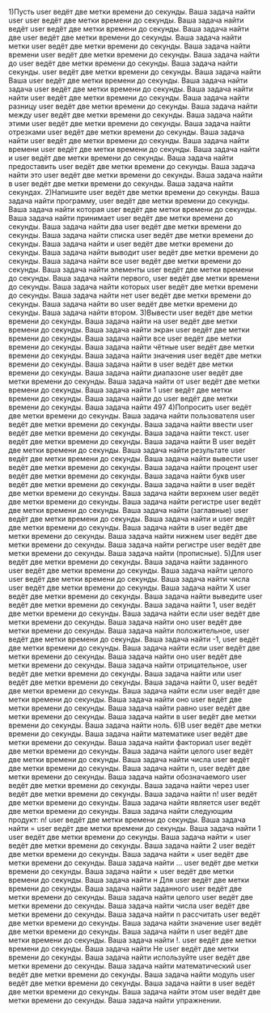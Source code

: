 1)Пусть user ведёт две метки времени до секунды. Ваша задача найти user user ведёт две метки времени до секунды. Ваша задача найти ведёт user ведёт две метки времени до секунды. Ваша задача найти две user ведёт две метки времени до секунды. Ваша задача найти метки user ведёт две метки времени до секунды. Ваша задача найти времени user ведёт две метки времени до секунды. Ваша задача найти до user ведёт две метки времени до секунды. Ваша задача найти секунды. user ведёт две метки времени до секунды. Ваша задача найти Ваша user ведёт две метки времени до секунды. Ваша задача найти задача user ведёт две метки времени до секунды. Ваша задача найти найти user ведёт две метки времени до секунды. Ваша задача найти 
разницу user ведёт две метки времени до секунды. Ваша задача найти между user ведёт две метки времени до секунды. Ваша задача найти этими user ведёт две метки времени до секунды. Ваша задача найти отрезками user ведёт две метки времени до секунды. Ваша задача найти  user ведёт две метки времени до секунды. Ваша задача найти времени user ведёт две метки времени до секунды. Ваша задача найти и user ведёт две метки времени до секунды. Ваша задача найти предоставить user ведёт две метки времени до секунды. Ваша задача найти это user ведёт две метки времени до секунды. Ваша задача найти в user ведёт две метки времени до секунды. Ваша задача найти секундах.
2)Напишите user ведёт две метки времени до секунды. Ваша задача найти программу, user ведёт две метки времени до секунды. Ваша задача найти которая user ведёт две метки времени до секунды. Ваша задача найти принимает user ведёт две метки времени до секунды. Ваша задача найти два user ведёт две метки времени до секунды. Ваша задача найти списка user ведёт две метки времени до секунды. Ваша задача найти и user ведёт две метки времени до секунды. Ваша задача найти выводит user ведёт две метки времени до секунды. Ваша задача найти все user ведёт две метки времени до секунды. Ваша задача найти 
элементы user ведёт две метки времени до секунды. Ваша задача найти первого, user ведёт две метки времени до секунды. Ваша задача найти которых user ведёт две метки времени до секунды. Ваша задача найти нет user ведёт две метки времени до секунды. Ваша задача найти во user ведёт две метки времени до секунды. Ваша задача найти втором.
3)Вывести user ведёт две метки времени до секунды. Ваша задача найти на user ведёт две метки времени до секунды. Ваша задача найти экран user ведёт две метки времени до секунды. Ваша задача найти все user ведёт две метки времени до секунды. Ваша задача найти чётные user ведёт две метки времени до секунды. Ваша задача найти значения user ведёт две метки времени до секунды. Ваша задача найти в user ведёт две метки времени до секунды. Ваша задача найти диапазоне user ведёт две метки времени до секунды. Ваша задача найти от user ведёт две метки времени до секунды. Ваша задача найти 1 user ведёт две метки времени до секунды. Ваша задача найти до user ведёт две метки времени до секунды. Ваша задача найти 497
4)Попросить user ведёт две метки времени до секунды. Ваша задача найти пользователя user ведёт две метки времени до секунды. Ваша задача найти ввести user ведёт две метки времени до секунды. Ваша задача найти текст. user ведёт две метки времени до секунды. Ваша задача найти В user ведёт две метки времени до секунды. Ваша задача найти результате user ведёт две метки времени до секунды. Ваша задача найти вывести user ведёт две метки времени до секунды. Ваша задача найти процент user ведёт две метки времени до секунды. Ваша задача найти 
букв user ведёт две метки времени до секунды. Ваша задача найти в user ведёт две метки времени до секунды. Ваша задача найти верхнем user ведёт две метки времени до секунды. Ваша задача найти регистре user ведёт две метки времени до секунды. Ваша задача найти (заглавные) user ведёт две метки времени до секунды. Ваша задача найти и user ведёт две метки времени до секунды. Ваша задача найти в user ведёт две метки времени до секунды. Ваша задача найти нижнем user ведёт две метки времени до секунды. Ваша задача найти регистре user ведёт две метки времени до секунды. Ваша задача найти (прописные).
5)Для user ведёт две метки времени до секунды. Ваша задача найти заданного user ведёт две метки времени до секунды. Ваша задача найти целого user ведёт две метки времени до секунды. Ваша задача найти числа user ведёт две метки времени до секунды. Ваша задача найти X user ведёт две метки времени до секунды. Ваша задача найти выведите user ведёт две метки времени до секунды. Ваша задача найти 1, user ведёт две метки времени до секунды. Ваша задача найти если user ведёт две метки времени до секунды. Ваша задача найти оно user ведёт две метки времени до секунды. Ваша задача найти положительное, user ведёт две метки времени до секунды. Ваша задача найти -1, user ведёт две метки времени до секунды. Ваша задача найти 
если user ведёт две метки времени до секунды. Ваша задача найти оно user ведёт две метки времени до секунды. Ваша задача найти отрицательное, user ведёт две метки времени до секунды. Ваша задача найти или user ведёт две метки времени до секунды. Ваша задача найти 0, user ведёт две метки времени до секунды. Ваша задача найти если user ведёт две метки времени до секунды. Ваша задача найти оно user ведёт две метки времени до секунды. Ваша задача найти равно user ведёт две метки времени до секунды. Ваша задача найти в user ведёт две метки времени до секунды. Ваша задача найти ноль.
6)В user ведёт две метки времени до секунды. Ваша задача найти математике user ведёт две метки времени до секунды. Ваша задача найти факториал user ведёт две метки времени до секунды. Ваша задача найти целого user ведёт две метки времени до секунды. Ваша задача найти числа user ведёт две метки времени до секунды. Ваша задача найти n, user ведёт две метки времени до секунды. Ваша задача найти обозначаемого user ведёт две метки времени до секунды. Ваша задача найти через user ведёт две метки времени до секунды. Ваша задача найти n! user ведёт две метки времени до секунды. Ваша задача найти 
является user ведёт две метки времени до секунды. Ваша задача найти следующим
продукт:
n! user ведёт две метки времени до секунды. Ваша задача найти = user ведёт две метки времени до секунды. Ваша задача найти 1 user ведёт две метки времени до секунды. Ваша задача найти × user ведёт две метки времени до секунды. Ваша задача найти 2 user ведёт две метки времени до секунды. Ваша задача найти × user ведёт две метки времени до секунды. Ваша задача найти ... user ведёт две метки времени до секунды. Ваша задача найти × user ведёт две метки времени до секунды. Ваша задача найти н
Для user ведёт две метки времени до секунды. Ваша задача найти заданного user ведёт две метки времени до секунды. Ваша задача найти целого user ведёт две метки времени до секунды. Ваша задача найти числа user ведёт две метки времени до секунды. Ваша задача найти n
рассчитать user ведёт две метки времени до секунды. Ваша задача найти значение user ведёт две метки времени до секунды. Ваша задача найти n user ведёт две метки времени до секунды. Ваша задача найти !. user ведёт две метки времени до секунды. Ваша задача найти 
Не user ведёт две метки времени до секунды. Ваша задача найти используйте user ведёт две метки времени до секунды. Ваша задача найти математический user ведёт две метки времени до секунды. Ваша задача найти модуль user ведёт две метки времени до секунды. Ваша задача найти в user ведёт две метки времени до секунды. Ваша задача найти этом user ведёт две метки времени до секунды. Ваша задача найти упражнении.